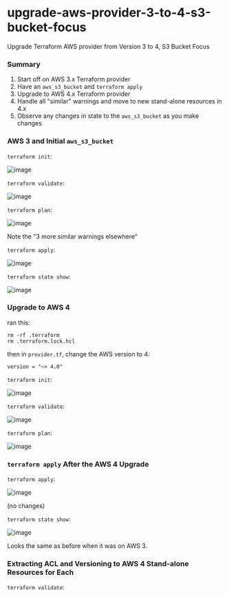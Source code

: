 # upgrade-aws-provider-3-to-4-s3-bucket-focus
Upgrade Terraform AWS provider from Version 3 to 4, S3 Bucket Focus

### Summary

1. Start off on AWS 3.x Terraform provider
2. Have an `aws_s3_bucket` and `terraform apply`
3. Upgrade to AWS 4.x Terraform provider
4. Handle all "similar" warnings and move to new stand-alone resources in 4.x
5. Observe any changes in state to the `aws_s3_bucket` as you make changes

### AWS 3 and Initial `aws_s3_bucket`

`terraform init`:

![image](https://user-images.githubusercontent.com/17362519/198348905-42d6f82d-852a-4ce8-ab3a-03c712be23b9.png)

`terraform validate`:

![image](https://user-images.githubusercontent.com/17362519/198349050-f0170a7e-d0ff-4f88-8b6b-7b6389efc27b.png)

`terraform plan`:

![image](https://user-images.githubusercontent.com/17362519/198349186-b8f45624-fdc0-4636-99be-4d82b497e231.png)

Note the "3 more similar warnings elsewhere"

`terraform apply`:

![image](https://user-images.githubusercontent.com/17362519/198349623-88f30900-5c50-4969-bc5e-945e4bbe13dc.png)

`terraform state show`:

![image](https://user-images.githubusercontent.com/17362519/198349747-8c4ccfb8-6adb-4538-9c96-0f5872b4f0c8.png)

### Upgrade to AWS 4

ran this:
```
rm -rf .terraform
rm .terraform.lock.hcl 
```

then in `provider.tf`, change the AWS version to 4:

```
version = "~> 4.0"
```

`terraform init`:

![image](https://user-images.githubusercontent.com/17362519/198352438-213f39e6-5bbf-44a7-ab4c-d2b17e6d3d13.png)

`terraform validate`:

![image](https://user-images.githubusercontent.com/17362519/198352488-1cec2312-ee35-4ba2-bd17-fa55f4341b97.png)

`terraform plan`:

![image](https://user-images.githubusercontent.com/17362519/198352539-770b7d29-1b7d-45e1-a421-8e2758464511.png)

### `terraform apply` After the AWS 4 Upgrade

`terraform apply`:

![image](https://user-images.githubusercontent.com/17362519/198353344-645ff664-37de-43b1-90e9-ca6c0ca6741d.png)

(no changes)

`terraform state show`:

![image](https://user-images.githubusercontent.com/17362519/198353424-c9da700d-18df-4183-a190-dc824029c591.png)

Looks the same as before when it was on AWS 3.

### Extracting ACL and Versioning to AWS 4 Stand-alone Resources for Each

`terraform validate`:

